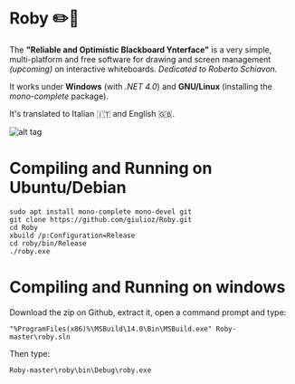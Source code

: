 # Roby :pencil2::page_facing_up:
The **"Reliable and Optimistic Blackboard Ynterface"** is a very simple, multi-platform and free software for drawing and screen management *(upcoming)* on interactive whiteboards. *Dedicated to Roberto Schiavon.*

It works under **Windows** (with *.NET 4.0*) and **GNU/Linux** (installing the *mono-complete* package).

It's translated to Italian :it: and English :uk:.

![alt tag](http://i65.tinypic.com/juxxrs.jpg)

# Compiling and Running on Ubuntu/Debian
```
sudo apt install mono-complete mono-devel git
git clone https://github.com/giulioz/Roby.git
cd Roby
xbuild /p:Configuration=Release
cd roby/bin/Release
./roby.exe
```

# Compiling and Running on windows
Download the zip on Github, extract it, open a command prompt and type:
```
"%ProgramFiles(x86)%\MSBuild\14.0\Bin\MSBuild.exe" Roby-master\roby.sln
```
Then type:
```
Roby-master\roby\bin\Debug\roby.exe
```
